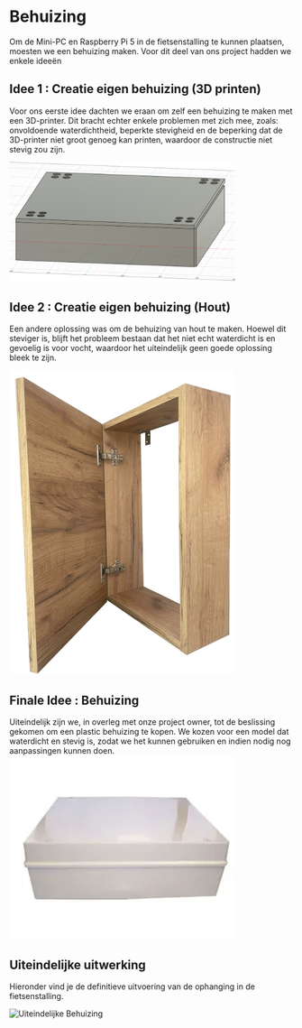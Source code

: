# Behuizing

Om de Mini-PC en Raspberry Pi 5 in de fietsenstalling te kunnen plaatsen, moesten we een behuizing maken. Voor dit deel van ons project hadden we enkele ideeën


## Idee 1 : Creatie eigen behuizing (3D printen)

Voor ons eerste idee dachten we eraan om zelf een behuizing te maken met een 3D-printer. Dit bracht echter enkele problemen met zich mee, zoals: onvoldoende waterdichtheid, beperkte stevigheid en de beperking dat de 3D-printer niet groot genoeg kan printen, waardoor de constructie niet stevig zou zijn.

<img src="3D tekening.png" style="width: 400px; height: auto;" alt="3D-Print">

## Idee 2 : Creatie eigen behuizing (Hout)

Een andere oplossing was om de behuizing van hout te maken. Hoewel dit steviger is, blijft het probleem bestaan dat het niet echt waterdicht is en gevoelig is voor vocht, waardoor het uiteindelijk geen goede oplossing bleek te zijn.

<img src="Voorbeeld hout.png" style="width: 400px; height: auto;" alt="Hout">

## Finale Idee : Behuizing

Uiteindelijk zijn we, in overleg met onze project owner, tot de beslissing gekomen om een plastic behuizing te kopen. We kozen voor een model dat waterdicht en stevig is, zodat we het kunnen gebruiken en indien nodig nog aanpassingen kunnen doen.
<img src="Plastic Enclosure.png" style="width: 400px; height: auto;" alt="Plastic behuizing">

## Uiteindelijke uitwerking

Hieronder vind je de definitieve uitvoering van de ophanging in de fietsenstalling.

<img src="Behuizing Fietsenstalling.png" style="width: 400px; height: auto;" alt="Uiteindelijke Behuizing">

